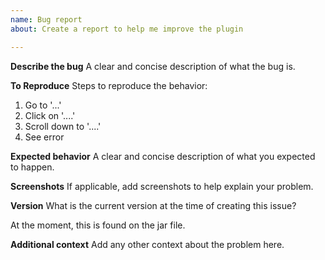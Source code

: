 ```yaml
---
name: Bug report
about: Create a report to help me improve the plugin

---
```


**Describe the bug**
A clear and concise description of what the bug is.

**To Reproduce**
Steps to reproduce the behavior:
1. Go to '...'
2. Click on '....'
3. Scroll down to '....'
4. See error

**Expected behavior**
A clear and concise description of what you expected to happen.

**Screenshots**
If applicable, add screenshots to help explain your problem.

**Version**
What is the current version at the time of creating this issue?

At the moment, this is found on the jar file.

**Additional context**
Add any other context about the problem here.
